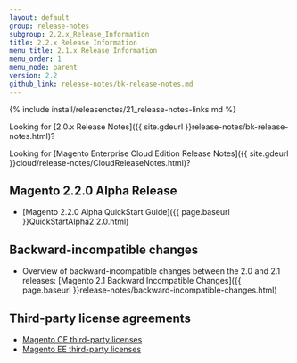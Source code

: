 ```yaml
---
layout: default
group: release-notes
subgroup: 2.2.x_Release_Information
title: 2.2.x Release Information
menu_title: 2.1.x Release Information
menu_order: 1
menu_node: parent
version: 2.2
github_link: release-notes/bk-release-notes.md
---
```



{% include install/releasenotes/21_release-notes-links.md %}


Looking for [2.0.x Release Notes]({{ site.gdeurl }}release-notes/bk-release-notes.html)?

Looking for [Magento Enterprise Cloud Edition Release Notes]({{ site.gdeurl }}cloud/release-notes/CloudReleaseNotes.html)?

## Magento 2.2.0 Alpha Release

* [Magento 2.2.0 Alpha QuickStart Guide]({{ page.baseurl }}QuickStartAlpha2.2.0.html)


## Backward-incompatible changes

*	Overview of backward-incompatible changes between the 2.0 and 2.1 releases: [Magento 2.1 Backward Incompatible Changes]({{ page.baseurl }}release-notes/backward-incompatible-changes.html)


## Third-party license agreements

*	[Magento CE third-party licenses]({{page.baseurl}}release-notes/thirdparty_ce.html)
*	[Magento EE third-party licenses]({{page.baseurl}}release-notes/thirdparty_ee.html)



